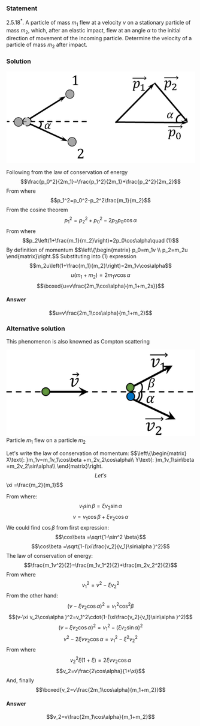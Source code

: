 ###  Statement 

$2.5.18^*.$ A particle of mass $m_1$ flew at a velocity $v$ on a stationary particle of mass $m_2$, which, after an elastic impact, flew at an angle $\alpha$ to the initial direction of movement of the incoming particle. Determine the velocity of a particle of mass $m_2$ after impact. 

### Solution

![ Direction of balls momentum |769x372, 47%](../../img/2.5.18/draw.png)

Following from the law of conservation of energy $$\frac{p_0^2}{2m_1}=\frac{p_1^2}{2m_1}+\frac{p_2^2}{2m_2}$$ From where $$p_1^2=p_0^2-p_2^2\frac{m_1}{m_2}$$ From the cosine theorem $$p_1^2=p_2^2+p_0^2-2p_2p_0\cos\alpha$$ From where $$p_2\left(1+\frac{m_1}{m_2}\right)=2p_0\cos\alpha\quad (1)$$ By definition of momentum $$\left\\{\begin{matrix} p_0=m_1v \\\ p_2=m_2u \end{matrix}\right.$$ Substituting into $(1)$ expression $$m_2u\left(1+\frac{m_1}{m_2}\right)=2m_1v\cos\alpha$$ $$u(m_1+m_2)=2m_1v\cos\alpha$$ $$\boxed{u=v\frac{2m_1\cos\alpha}{m_1+m_2s}}$$ 

#### Answer

$$u=v\frac{2m_1\cos\alpha}{m_1+m_2}$$ 

### Alternative solution

This phenomenon is also knowned as Compton scattering 

![ Particle $m_1$ flew on a particle $m_2$ |693x315, 54%](../../img/2.5.18/drawing1.png)  Particle $m_1$ flew on a particle $m_2$ 

Let's write the law of conservation of momentum: $$\left\\{\begin{matrix} X\text{: }m_1v=m_1v_1\cos\beta +m_2v_2\cos\alpha\\\ Y\text{: }m_1v_1\sin\beta =m_2v_2\sin\alpha\\\ \end{matrix}\right.$$ Let's $$\xi =\frac{m_2}{m_1}$$

From where: $$v_1\sin\beta =\xi v_2\sin\alpha$$ $$v=v_1\cos\beta +\xi v_2\cos\alpha$$ We could find $\cos\beta$ from first expression: $$\cos\beta =\sqrt{1-\sin^2 \beta}$$ $$\cos\beta =\sqrt{1-(\xi\frac{v_2}{v_1}\sin\alpha )^2}$$ The law of conservation of energy: $$\frac{m_1v^2}{2}=\frac{m_1v_1^2}{2}+\frac{m_2v_2^2}{2}$$ From where $$v_1^2=v^2-\xi v_2^2$$ From the other hand: $$(v-\xi v_2\cos\alpha )^2=v_1^2\cos^2 \beta$$ $$(v-\xi v_2\cos\alpha )^2=v_1^2\cdot(1-(\xi\frac{v_2}{v_1}\sin\alpha )^2)$$ $$(v-\xi v_2\cos\alpha )^2=v_1^2-(\xi v_2\sin\alpha )^2$$ $$v^2 - 2\xi vv_2\cos\alpha =v_1^2-\xi^2 v_2^2$$ From where $$v_2^2\xi (1+\xi )=2\xi vv_2\cos\alpha$$ $$v_2=v\frac{2\cos\alpha}{1+\xi}$$ And, finally $$\boxed{v_2=v\frac{2m_1\cos\alpha}{m_1+m_2}}$$ 

#### Answer

$$v_2=v\frac{2m_1\cos\alpha}{m_1+m_2}$$ 
